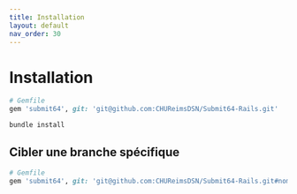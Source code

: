```yaml
---
title: Installation
layout: default
nav_order: 30
---
```

# Installation

``` ruby
# Gemfile
gem 'submit64', git: 'git@github.com:CHUReimsDSN/Submit64-Rails.git'
```

```sh
bundle install
```


## Cibler une branche spécifique

``` ruby
# Gemfile
gem 'submit64', git: 'git@github.com:CHUReimsDSN/Submit64-Rails.git#nom_de_la_branche'
```
